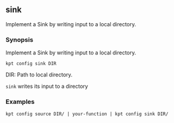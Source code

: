 ## sink

Implement a Sink by writing input to a local directory.

### Synopsis

Implement a Sink by writing input to a local directory.

    kpt config sink DIR

  DIR:
    Path to local directory.

`sink` writes its input to a directory

### Examples

    kpt config source DIR/ | your-function | kpt config sink DIR/
